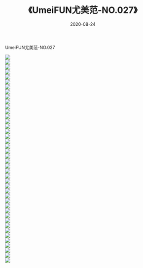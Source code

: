 ﻿---
layout: post
title:  《UmeiFUN尤美范-NO.027》
date:   2020-08-24
img: http://img.660000.xyz/Sharelink/网络美图/2020/UmeiFUN尤美范-NO.027/000.jpg
categories: [美女, 清纯, 唯美]
---

UmeiFUN尤美范-NO.027

  ![](http://img.660000.xyz/Sharelink/网络美图/2020/UmeiFUN尤美范-NO.027/001.jpg) <br> ![](http://img.660000.xyz/Sharelink/网络美图/2020/UmeiFUN尤美范-NO.027/002.jpg) <br> ![](http://img.660000.xyz/Sharelink/网络美图/2020/UmeiFUN尤美范-NO.027/003.jpg) <br> ![](http://img.660000.xyz/Sharelink/网络美图/2020/UmeiFUN尤美范-NO.027/004.jpg) <br> ![](http://img.660000.xyz/Sharelink/网络美图/2020/UmeiFUN尤美范-NO.027/005.jpg) <br> ![](http://img.660000.xyz/Sharelink/网络美图/2020/UmeiFUN尤美范-NO.027/006.jpg) <br> ![](http://img.660000.xyz/Sharelink/网络美图/2020/UmeiFUN尤美范-NO.027/007.jpg) <br> ![](http://img.660000.xyz/Sharelink/网络美图/2020/UmeiFUN尤美范-NO.027/008.jpg) <br> ![](http://img.660000.xyz/Sharelink/网络美图/2020/UmeiFUN尤美范-NO.027/009.jpg) <br> ![](http://img.660000.xyz/Sharelink/网络美图/2020/UmeiFUN尤美范-NO.027/010.jpg) <br> ![](http://img.660000.xyz/Sharelink/网络美图/2020/UmeiFUN尤美范-NO.027/011.jpg) <br> ![](http://img.660000.xyz/Sharelink/网络美图/2020/UmeiFUN尤美范-NO.027/012.jpg) <br> ![](http://img.660000.xyz/Sharelink/网络美图/2020/UmeiFUN尤美范-NO.027/013.jpg) <br> ![](http://img.660000.xyz/Sharelink/网络美图/2020/UmeiFUN尤美范-NO.027/014.jpg) <br> ![](http://img.660000.xyz/Sharelink/网络美图/2020/UmeiFUN尤美范-NO.027/015.jpg) <br> ![](http://img.660000.xyz/Sharelink/网络美图/2020/UmeiFUN尤美范-NO.027/016.jpg) <br> ![](http://img.660000.xyz/Sharelink/网络美图/2020/UmeiFUN尤美范-NO.027/017.jpg) <br> ![](http://img.660000.xyz/Sharelink/网络美图/2020/UmeiFUN尤美范-NO.027/018.jpg) <br> ![](http://img.660000.xyz/Sharelink/网络美图/2020/UmeiFUN尤美范-NO.027/019.jpg) <br> ![](http://img.660000.xyz/Sharelink/网络美图/2020/UmeiFUN尤美范-NO.027/020.jpg) <br> ![](http://img.660000.xyz/Sharelink/网络美图/2020/UmeiFUN尤美范-NO.027/021.jpg) <br> ![](http://img.660000.xyz/Sharelink/网络美图/2020/UmeiFUN尤美范-NO.027/022.jpg) <br> ![](http://img.660000.xyz/Sharelink/网络美图/2020/UmeiFUN尤美范-NO.027/023.jpg) <br> ![](http://img.660000.xyz/Sharelink/网络美图/2020/UmeiFUN尤美范-NO.027/024.jpg) <br> ![](http://img.660000.xyz/Sharelink/网络美图/2020/UmeiFUN尤美范-NO.027/025.jpg) <br> ![](http://img.660000.xyz/Sharelink/网络美图/2020/UmeiFUN尤美范-NO.027/026.jpg) <br> ![](http://img.660000.xyz/Sharelink/网络美图/2020/UmeiFUN尤美范-NO.027/027.jpg) <br> ![](http://img.660000.xyz/Sharelink/网络美图/2020/UmeiFUN尤美范-NO.027/028.jpg) <br> ![](http://img.660000.xyz/Sharelink/网络美图/2020/UmeiFUN尤美范-NO.027/029.jpg) <br> ![](http://img.660000.xyz/Sharelink/网络美图/2020/UmeiFUN尤美范-NO.027/030.jpg) <br> ![](http://img.660000.xyz/Sharelink/网络美图/2020/UmeiFUN尤美范-NO.027/031.jpg) <br> ![](http://img.660000.xyz/Sharelink/网络美图/2020/UmeiFUN尤美范-NO.027/032.jpg) <br> ![](http://img.660000.xyz/Sharelink/网络美图/2020/UmeiFUN尤美范-NO.027/033.jpg) <br> ![](http://img.660000.xyz/Sharelink/网络美图/2020/UmeiFUN尤美范-NO.027/034.jpg) <br> ![](http://img.660000.xyz/Sharelink/网络美图/2020/UmeiFUN尤美范-NO.027/035.jpg) <br> ![](http://img.660000.xyz/Sharelink/网络美图/2020/UmeiFUN尤美范-NO.027/036.jpg) <br> ![](http://img.660000.xyz/Sharelink/网络美图/2020/UmeiFUN尤美范-NO.027/037.jpg) <br> ![](http://img.660000.xyz/Sharelink/网络美图/2020/UmeiFUN尤美范-NO.027/038.jpg) <br> ![](http://img.660000.xyz/Sharelink/网络美图/2020/UmeiFUN尤美范-NO.027/039.jpg) <br> ![](http://img.660000.xyz/Sharelink/网络美图/2020/UmeiFUN尤美范-NO.027/040.jpg) <br> ![](http://img.660000.xyz/Sharelink/网络美图/2020/UmeiFUN尤美范-NO.027/041.jpg) <br> ![](http://img.660000.xyz/Sharelink/网络美图/2020/UmeiFUN尤美范-NO.027/042.jpg) <br>